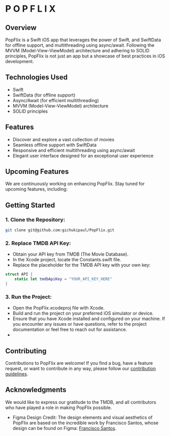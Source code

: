 # P O P F L I X

## Overview
PopFlix is a Swift iOS app that leverages the power of Swift, and SwiftData for offline support, and multithreading using async/await. Following the MVVM (Model-View-ViewModel) architecture and adhering to SOLID principles, PopFlix is not just an app but a showcase of best practices in iOS development.
## Technologies Used
- Swift
- SwiftData (for offline support)
- Async/Await (for efficient multithreading)
- MVVM (Model-View-ViewModel) architecture
- SOLID principles
## Features
- Discover and explore a vast collection of movies
- Seamless offline support with SwiftData
- Responsive and efficient multithreading using async/await
- Elegant user interface designed for an exceptional user experience
## Upcoming Features
We are continuously working on enhancing PopFlix. Stay tuned for upcoming features, including:
## Getting Started
### 1. Clone the Repository:

``` bash
git clone git@github.com:gichukipaul/PopFlix.git

```
### 2. Replace TMDB API Key:
- Obtain your API key from TMDB (The Movie Database).
- In the Xcode project, locate the Constants.swift file.
- Replace the placeholder for the TMDB API key with your own key:

``` swift
struct API {
    static let tmdbApiKey = "YOUR_API_KEY_HERE"
}

```

### 3. Run the Project:
- Open the PopFlix.xcodeproj file with Xcode.
- Build and run the project on your preferred iOS simulator or device.
- Ensure that you have Xcode installed and configured on your machine. If you encounter any issues or have questions, refer to the project documentation or feel free to reach out for assistance.
- 
## Contributing
Contributions to PopFlix are welcome! If you find a bug, have a feature request, or want to contribute in any way, please follow our [contribution guidelines](CONTRIBUTING.md).

## Acknowledgments
We would like to express our gratitude to the TMDB, and all contributors who have played a role in making PopFlix possible.
- Figma Design Credit: The design elements and visual aesthetics of PopFlix are based on the incredible work by Francisco Santos, whose design can be found on Figma: [Francisco Santos](https://www.figma.com/community/file/1124835379376527920).

